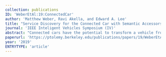 ```yaml
---
collection: publications
ID: 'WeberEtAl:19:ConnectedCar'
author: 'Matthew Weber, Ravi Akella, and Edward A. Lee'
title: "Service Discovery for the Connected Car with Semantic Accessors"
journal: 'IEEE Inteligent Vehicles Symposium (IV)'
abstract: "Connected cars have the potential to transform a vehicle from a transportation platform to a platform for integrating humans with a city. To that end we introduce semantic accessors (actor based local proxies for remote ser- vices) as a novel, and powerful discovery mechanism for connected vehicles that bridges the domains of Internet of Things (IoT) composition frameworks and the semantic web of things. The primary components of this approach include a local semantic repository used for maintaining the vehicle’s perspective of its real-world context, accessors for querying and dynamically updating the repository to match evolving vehicular context information, accessors for services (such as parking) linked to a service ontology, and a swarmlet controller responsible for managing the above in accordance with user input. We demonstrate this semantic accessor architecture with a prototype Dashboard display that downloads accessors for new services as they become available and dynamically renders their self-described user interface components."
paperurl: 'https://ptolemy.berkeley.edu/publications/papers/19/WeberEtAl_SemanticServiceDiscovery_IV_2019.pdf'
year: '2019'
ENTRYTYPE: 'article'
---
```


